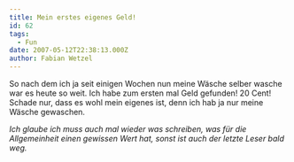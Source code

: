 ```yaml
---
title: Mein erstes eigenes Geld!
id: 62
tags:
  - Fun
date: 2007-05-12T22:38:13.000Z
author: Fabian Wetzel
---
```


So nach dem ich ja seit einigen Wochen nun meine Wäsche selber wasche war es heute so weit. Ich habe zum ersten mal Geld gefunden! 20 Cent! Schade nur, dass es wohl mein eigenes ist, denn ich hab ja nur meine Wäsche gewaschen.

_Ich glaube ich muss auch mal wieder was schreiben, was für die Allgemeinheit einen gewissen Wert hat, sonst ist auch der letzte Leser bald weg._

